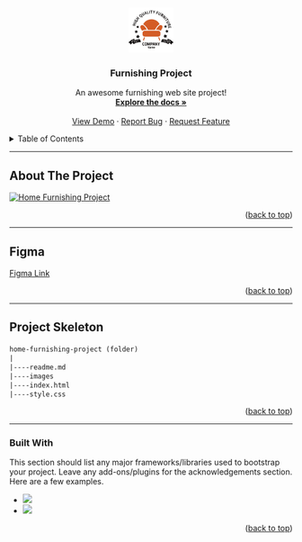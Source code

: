 <a name="readme-top"></a>

 
<!-- PROJECT LOGO -->
<br />
<div align="center">
  <a href="https://github.com/ibrsec/home-furnishing-page">
    <img src="images/logo.png" alt="Logo" width="80" height="80">
  </a>

  <h3 align="center">Furnishing Project</h3>

  <p align="center">
    An awesome furnishing web site project!
    <br />
    <a href="https://github.com/ibrsec/home-furnishing-page"><strong>Explore the docs »</strong></a>
    <br />
    <br />
    <a href="https://ibrsec.github.io/home-furnishing-page/">View Demo</a>
    ·
    <a href="https://github.com/ibrsec/home-furnishing-page/issues">Report Bug</a>
    ·
    <a href="https://github.com/ibrsec/home-furnishing-page/issues">Request Feature</a>
  </p>
</div>



<!-- TABLE OF CONTENTS -->
<details>
  <summary>Table of Contents</summary>
  <ol>
    <li><a href="#about-the-project">About The Project</a></li>
     <li><a href="#figma">Figma</a></li>
     <li><a href="#project-skeleton">Project Skeleton</a></li>
     <li><a href="#built-with">Built With</a></li>
    <!-- <li>
      <a href="#getting-started">Getting Started</a>
      <ul>
        <li><a href="#prerequisites">Prerequisites</a></li>
        <li><a href="#installation">Installation</a></li>
      </ul>
    </li>
    <li><a href="#usage">Usage</a></li>
    <li><a href="#roadmap">Roadmap</a></li>
    <li><a href="#contributing">Contributing</a></li>
    <li><a href="#license">License</a></li>
    <li><a href="#contact">Contact</a></li>
    <li><a href="#acknowledgments">Acknowledgments</a></li> -->
  </ol>
</details>


---

<!-- ABOUT THE PROJECT -->
## About The Project

[![Home Furnishing Project](./images/home.gif)](https://ibrsec.github.io/home-furnishing-page/)

<!-- 
There are many great README templates available on GitHub; however, I didn't find one that really suited my needs so I created this enhanced one. I want to create a README template so amazing that it'll be the last one you ever need -- I think this is it.

Here's why:
* Your time should be focused on creating something amazing. A project that solves a problem and helps others
* You shouldn't be doing the same tasks over and over like creating a README from scratch
* You should implement DRY principles to the rest of your life :smile:

Of course, no one template will serve all projects since your needs may be different. So I'll be adding more in the near future. You may also suggest changes by forking this repo and creating a pull request or opening an issue. Thanks to all the people have contributed to expanding this template!

Use the `BLANK_README.md` to get started. -->

<p align="right">(<a href="#readme-top">back to top</a>)</p>

---

## Figma 
<a href="https://www.figma.com/file/NTIuGfL7Yl90xVZvqGRBOz/Furnishing-Project?type=design&node-id=0%3A1&mode=design&t=NPNVQOqOoyqvI81m-1">Figma Link</a>

<p align="right">(<a href="#readme-top">back to top</a>)</p>


---

## Project Skeleton 

```
home-furnishing-project (folder)
|
|----readme.md        
|----images               
|----index.html  
|----style.css
```

<p align="right">(<a href="#readme-top">back to top</a>)</p>

---

### Built With

This section should list any major frameworks/libraries used to bootstrap your project. Leave any add-ons/plugins for the acknowledgements section. Here are a few examples.
<!-- https://dev.to/envoy_/150-badges-for-github-pnk  search skills-->

* <img src="https://img.shields.io/badge/HTML-239120?style=for-the-badge&logo=html5&logoColor=white">
* <img src="https://img.shields.io/badge/CSS-239120?&style=for-the-badge&logo=css3&logoColor=white&color=red"> 




<p align="right">(<a href="#readme-top">back to top</a>)</p>




